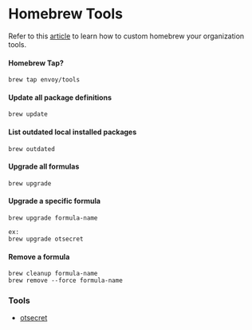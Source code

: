 # Homebrew Tools

Refer to this [article](https://docs.brew.sh/Formula-Cookbook) to learn how to custom homebrew your organization tools.

#### Homebrew Tap?

```
brew tap envoy/tools
```

#### Update all package definitions

```
brew update
```

#### List outdated local installed packages

```
brew outdated
```

#### Upgrade all formulas

```
brew upgrade
```

#### Upgrade a specific formula

```
brew upgrade formula-name

ex:
brew upgrade otsecret
```


#### Remove a formula

```
brew cleanup formula-name
brew remove --force formula-name
```

### Tools

* [otsecret](otsecret.md)
